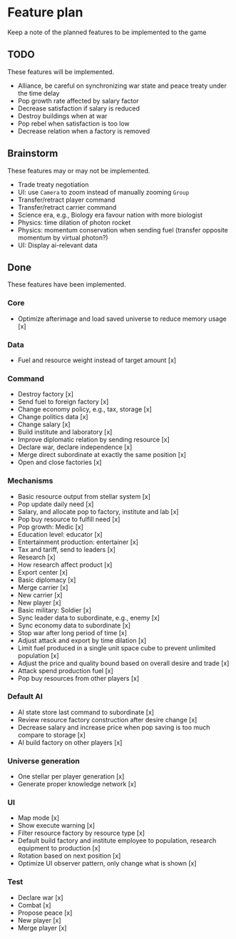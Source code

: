 # Feature plan

Keep a note of the planned features to be implemented to the game

## TODO

These features will be implemented.

* Alliance, be careful on synchronizing war state and peace treaty under the time delay
* Pop growth rate affected by salary factor
* Decrease satisfaction if salary is reduced
* Destroy buildings when at war
* Pop rebel when satisfaction is too low
* Decrease relation when a factory is removed

## Brainstorm

These features may or may not be implemented.

* Trade treaty negotiation
* UI: use `Camera` to zoom instead of manually zooming `Group`
* Transfer/retract player command
* Transfer/retract carrier command
* Science era, e.g., Biology era favour nation with more biologist
* Physics: time dilation of photon rocket
* Physics: momentum conservation when sending fuel (transfer opposite momentum by virtual photon?)
* UI: Display ai-relevant data

## Done

These features have been implemented.

### Core

* Optimize afterimage and load saved universe to reduce memory usage [x]

### Data

* Fuel and resource weight instead of target amount [x]

### Command

* Destroy factory [x]
* Send fuel to foreign factory [x]
* Change economy policy, e.g., tax, storage [x]
* Change politics data [x]
* Change salary [x]
* Build institute and laboratory [x]
* Improve diplomatic relation by sending resource [x]
* Declare war, declare independence [x]
* Merge direct subordinate at exactly the same position [x]
* Open and close factories [x]

### Mechanisms

* Basic resource output from stellar system [x]
* Pop update daily need [x]
* Salary, and allocate pop to factory, institute and lab [x]
* Pop buy resource to fulfill need [x]
* Pop growth: Medic [x]
* Education level: educator [x]
* Entertainment production: entertainer [x]
* Tax and tariff, send to leaders [x]
* Research [x]
* How research affect product [x]
* Export center [x]
* Basic diplomacy [x]
* Merge carrier [x]
* New carrier [x]
* New player [x]
* Basic military: Soldier [x]
* Sync leader data to subordinate, e.g., enemy [x]
* Sync economy data to subordinate [x]
* Stop war after long period of time [x]
* Adjust attack and export by time dilation [x]
* Limit fuel produced in a single unit space cube to prevent unlimited population [x]
* Adjust the price and quality bound based on overall desire and trade [x]
* Attack spend production fuel [x]
* Pop buy resources from other players [x]

### Default AI

* AI state store last command to subordinate [x]
* Review resource factory construction after desire change [x]
* Decrease salary and increase price when pop saving is too much compare to storage [x]
* AI build factory on other players [x]

### Universe generation

* One stellar per player generation [x]
* Generate proper knowledge network [x]

### UI

* Map mode [x]
* Show execute warning [x]
* Filter resource factory by resource type [x]
* Default build factory and institute employee to population, research equipment to production [x]
* Rotation based on next position [x]
* Optimize UI observer pattern, only change what is shown [x]

### Test

* Declare war [x]
* Combat [x]
* Propose peace [x]
* New player [x]
* Merge player [x]